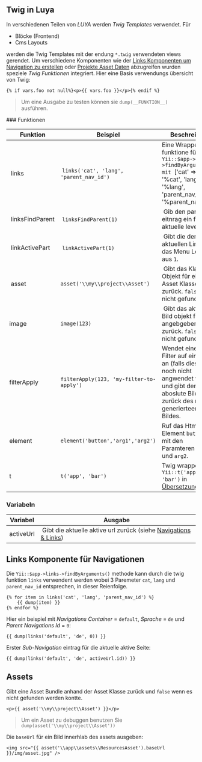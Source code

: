 Twig in Luya
-------------
In verschiedenen Teilen von *LUYA* werden *Twig Templates* verwendet. Für

+ Blöcke (Frontend)
+ Cms Layouts

werden die Twig Templates mit der endung `*.twig` verwendeten views gerendet. Um verschiedene Komponenten wie der [Links Komponenten um Navigation zu erstellen](app-links.md) oder [Projekte Asset Daten](app-assets.md) abzugreifen wurden speziele *Twig Funktionen* integriert. Hier eine Basis verwendungs übersicht von Twig:

```twig
{% if vars.foo not null%}<p>{{ vars.foo }}</p>{% endif %} 
```

> Um eine Ausgabe zu testen können sie `dump(__FUNKTION__)` ausführen.

### Funktionen

| Funktion        | Beispiel        |  Beschreibung      
| --------        | ------------    | ------------
| links           | `links('cat', 'lang', 'parent_nav_id')` | Eine Wrapper funktione für `Yii::$app->links->findByArgument mit `['cat' => '%cat', 'lang' => '%lang', 'parent_nav_id' => '%parent_nav_id']`.
| linksFindParent | `linksFindParent(1)` | Gib den parent eitnrag ein für das aktuelle level `1`.
| linkActivePart    | `linkActivePart(1)` | Gibt die den aktuellen Link für das Menu Level aus `1`.
| asset             | `asset('\\my\\project\\Asset')` | Gibt das Klassen Objekt für eine Asset Klasse zurück. `false` falls nicht gefunden.
| image             | `image(123)` | Gibt das aktuelle Bild objekt für die angebgeben ID zurück. `false` falls nicht gefunden.
| filterApply       | `filterApply(123, 'my-filter-to-apply')` | Wendet einen Filter auf ein Bild an (falls dieser noch nicht angwendet wurde) und gibt den aboslute Bildpfad zurück des neue generierteen Bildes.
|element |`element('button','arg1','arg2')` |Ruf das Html Element `button` auf mit den Paramteren `arg1` und `arg2`.
|t		|`t('app', 'bar')`|Twig wrapper für `Yii::t('app', 'bar')` in [Übersetzungen](app-translation.md).

### Variabeln

| Variabel          | Ausgabe
| ---               | ---
| activeUrl         | Gibt die aktuelle aktive url zurück (siehe [Navigations & Links](app-menu.md))



Links Komponente für Navigationen
----------------------------------
Die `Yii::$app->links->findByArguments()` methode kann durch die twig funktion `links` verwendent werden wobei 3 Paremeter `cat`, `lang` und `parent_nav_id` entsprechen, in dieser Reienfolge.

```twig
{% for item in links('cat', 'lang', 'parent_nav_id') %}
    {{ dump(item) }}
{% endfor %}
```

Hier ein beispiel mit *Navigations Container* = `default`, *Sprache* = `de` und *Parent Navigations Id* = `0`:

```
{{ dump(links('default', 'de', 0)) }}
```

Erster *Sub-Navigation* eintrag für die aktuelle aktive Seite:

```
{{ dump(links('default', 'de', activeUrl.id)) }}
```


Assets
-------
Gibt eine Asset Bundle anhand der Asset Klasse zurück und `false` wenn es nicht gefunden werden kontte.

```
<p>{{ asset('\\my\\project\\Asset') }}</p>
```

> Um ein Asset zu debuggen benutzen Sie `dump(asset('\\my\\project\\Asset'))`

Die `baseUrl` für ein Bild innerhlab des assets ausgeben:

```
<img src="{{ asset('\\app\\assets\\ResourcesAsset').baseUrl }}/img/asset.jpg" />
```

